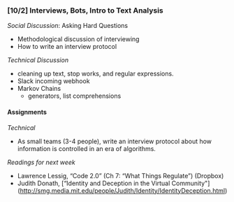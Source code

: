 ### [10/2] Interviews, Bots, Intro to Text Analysis

_Social Discussion_: Asking Hard Questions
- Methodological discussion of interviewing
- How to write an interview protocol

_Technical Discussion_
 - cleaning up text, stop works, and regular expressions.
 - Slack incoming webhook
 - Markov Chains
      - generators, list comprehensions

#### Assignments

_Technical_
- As small teams (3-4 people), write an interview protocol about how information is controlled in an era of algorithms.

_Readings for next week_
- Lawrence Lessig, “Code 2.0” (Ch 7: “What Things Regulate”) (Dropbox)
- Judith Donath, [“Identity and Deception in the Virtual Community"] (http://smg.media.mit.edu/people/Judith/Identity/IdentityDeception.html)
